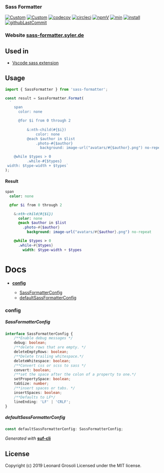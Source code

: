 ### Sass Formatter

<span id="BADGE_GENERATION_MARKER_0"></span>
[![Custom](https://jestjs.io/img/jest-badge.svg)](https://github.com/facebook/jest) [![Custom](https://www.codefactor.io/repository/github/therealsyler/sass-formatter/badge)](https://www.codefactor.io/repository/github/therealsyler/sass-formatter) [![codecov](https://codecov.io/gh/TheRealSyler/sass-formatter/branch/master/graph/badge.svg)](https://codecov.io/gh/TheRealSyler/sass-formatter) [![circleci](https://img.shields.io/circleci/build/github/TheRealSyler/sass-formatter)](https://app.circleci.com/github/TheRealSyler/sass-formatter/pipelines) [![npmV](https://img.shields.io/npm/v/sass-formatter?color=green)](https://www.npmjs.com/package/sass-formatter) [![min](https://img.shields.io/bundlephobia/min/sass-formatter)](https://bundlephobia.com/result?p=sass-formatter) [![install](https://badgen.net/packagephobia/install/sass-formatter)](https://packagephobia.now.sh/result?p=sass-formatter) [![githubLastCommit](https://img.shields.io/github/last-commit/TheRealSyler/sass-formatter)](https://github.com/TheRealSyler/sass-formatter)
<span id="BADGE_GENERATION_MARKER_1"></span>

### Website [sass-formatter.syler.de](https://sass-formatter.syler.de/)
## Used in  
 * [Vscode sass extension](https://github.com/TheRealSyler/vscode-sass-indented)
## Usage

```typescript
import { SassFormatter } from 'sass-formatter';

const result = SassFormatter.Format(
  `
    span
      color: none

      @for $i from 0 through 2
         
          &:nth-child(#{$i})
              color: none
          @each $author in $list
              .photo-#{$author}
                background: image-url("avatars/#{$author}.png") no-repeat

    @while $types > 0
          .while-#{$types}
 width: $type-width + $types`
);
```

#### Result

```sass
span
  color: none

  @for $i from 0 through 2

    &:nth-child(#{$i})
      color: none
      @each $author in $list
        .photo-#{$author}
          background: image-url("avatars/#{$author}.png") no-repeat

    @while $types > 0
      .while-#{$types}
        width: $type-width + $types
```

<span id="DOC_GENERATION_MARKER_0"></span>

# Docs

- **[config](#config)**

  - [SassFormatterConfig](#sassformatterconfig)
  - [defaultSassFormatterConfig](#defaultsassformatterconfig)

### config

##### SassFormatterConfig

```typescript
interface SassFormatterConfig {
    /**Enable debug messages */
    debug: boolean;
    /**delete rows that are empty. */
    deleteEmptyRows: boolean;
    /**Delete trailing whitespace.*/
    deleteWhitespace: boolean;
    /**Convert css or scss to sass */
    convert: boolean;
    /**set the space after the colon of a property to one.*/
    setPropertySpace: boolean;
    tabSize: number;
    /**insert spaces or tabs. */
    insertSpaces: boolean;
    /**Defaults to LF*/
    lineEnding: 'LF' | 'CRLF';
}
```

##### defaultSassFormatterConfig

```typescript
const defaultSassFormatterConfig: SassFormatterConfig;
```

_Generated with_ **[suf-cli](https://www.npmjs.com/package/suf-cli)**
<span id="DOC_GENERATION_MARKER_1"></span>

## License

<span id="LICENSE_GENERATION_MARKER_0"></span>
Copyright (c) 2019 Leonard Grosoli Licensed under the MIT license.
<span id="LICENSE_GENERATION_MARKER_1"></span>
